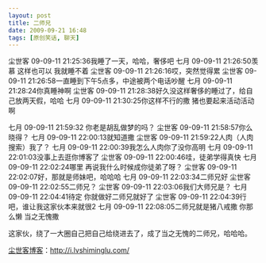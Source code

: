 ```yaml
---
layout: post
title: 二师兄
date: 2009-09-21 16:48
tags: [原创笑话, 聊天]
---
```

尘世客 09-09-11 21:25:36我睡了一天，哈哈，奢侈吧
七月 09-09-11 21:26:50羡慕 这样也可以 我就睡不着
尘世客 09-09-11 21:26:16哎，突然觉得累
尘世客 09-09-11 21:26:58一直睡到下午5点多，中途被两个电话吵醒
七月 09-09-11 21:28:24你真睡神啊
尘世客 09-09-11 21:28:38好久没这样奢侈的睡过了，给自己放两天假，哈哈
七月 09-09-11 21:30:25你这样不行的撒 猪也要起来活动活动啊

七月 09-09-11 21:59:32 你老是胡乱做梦的吗？
尘世客 09-09-11 21:58:57你么晓得？
七月 09-09-11 22:00:13就知道撒
尘世客 09-09-11 21:59:22人肉（人肉搜索）我了？
七月 09-09-11 22:00:39我怎么人肉你了没你高明
七月 09-09-11 22:01:03没事上去逛你博客了
尘世客 09-09-11 22:00:46哇，徒弟学得真快
七月 09-09-11 22:02:24哪里 再说我什么时候成你徒弟了呀？
尘世客 09-09-11 22:02:07好，那就是师妹吧，哈哈哈
七月 09-09-11 22:03:34二师兄好
尘世客 09-09-11 22:02:55二师兄？
尘世客 09-09-11 22:03:06我们大师兄是？
七月 09-09-11 22:04:41待定 你就做好二师兄就好了
尘世客 09-09-11 22:04:39行吧，谁让我这家伙本来就很2
七月 09-09-11 22:08:05二师兄就是猪八戒撒 你那么懒 当之无愧撒

这家伙，绕了一大圈自己把自己给绕进去了，成了当之无愧的二师兄，哈哈哈。

<a href="http://i.lvshiminglu.com/">尘世客博客</a>：<a href="http://i.lvshiminglu.com/">http://i.lvshiminglu.com/</a>

